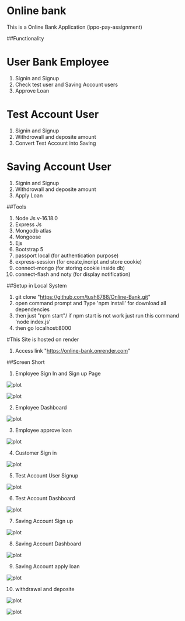 # Online bank
This is a Online Bank Application (ippo-pay-assignment) 

##Functionality
# User Bank Employee
1. Signin and Signup 
2. Check test user and Saving Account users
3. Approve Loan
    
# Test Account User
1. Signin and Signup 
2. Withdrowall and deposite amount 
3. Convert Test Account into Saving

# Saving Account User
1. Signin and Signup
2. Withdrowall and deposite amount
3. Apply Loan
  
##Tools

1. Node Js v-16.18.0
2. Express Js
3. Mongodb atlas
4. Mongoose
5. Ejs
6. Bootstrap 5
7. passport local (for authentication purpose)
8. express-session (for create,incript and store cookie)
9. connect-mongo (for storing cookie inside db)
10. connect-flash and noty (for display notification)

##Setup in Local System

1. git clone "https://github.com/tush8788/Online-Bank.git"
2. open command prompt and Type 'npm install' for download all dependencies
3. then just "npm start"/ if npm start is not work just run this command 'node index.js'
4. then go localhost:8000

#This Site is hosted on render
1. Access link "https://online-bank.onrender.com"

##Screen Short

1. Employee Sign In and Sign up Page

![plot](./assets/screenshort/employee/signin.png)

![plot](./assets/screenshort/employee/signup.png)

2. Employee Dashboard

![plot](./assets/screenshort/employee/dashboard.png)

3. Employee approve loan 

![plot](./assets/screenshort/employee/loan%20aprove%20.png)

4. Customer Sign in

![plot](./assets/screenshort/customer/sign%20in.png)

5. Test Account User Signup 

![plot](./assets/screenshort/customer/testacount.png)

6. Test Account Dashboard

![plot](./assets/screenshort/customer/testaccount-dashboard.png)

7. Saving Account Sign up

![plot](./assets/screenshort/customer/saving%20account.png)

8. Saving Account Dashboard

![plot](./assets/screenshort/customer/saving-acount-dashboard.png)

9. Saving Account apply loan 

![plot](./assets/screenshort/customer/apply-loan.png)

10. withdrawal and deposite

![plot](./assets/screenshort/customer/deposite.png)

![plot](./assets/screenshort/customer/withdrawal.png)
